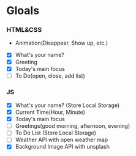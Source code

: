 # Gloals

### HTML&CSS

- Animation(Disappear, Show up, etc.)
- [x] What's your name?
- [x] Greeting
- [x] Today's main focus
- [ ] To Do(open, close, add list)

### JS

- [x] What's your name? (Store Local Storage)
- [x] Current Time(Hour, Minute)
- [x] Today's main focus
- [ ] Greetings(good morning, afternoon, evening)
- [ ] To Do List (Store Local Storage)
- [ ] Weather API with open weather map
- [x] Background Image API with unsplash